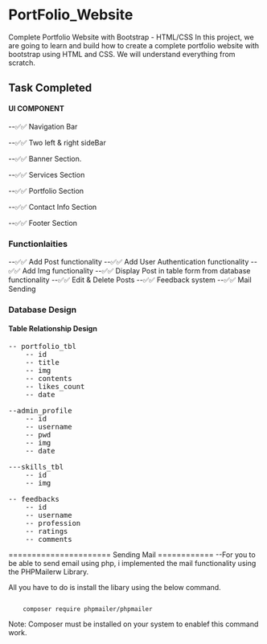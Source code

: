 # PortFolio_Website
Complete Portfolio Website with Bootstrap - HTML/CSS In this project, we are going to learn and build how to create a complete portfolio website with bootstrap using HTML and CSS. We will understand everything from scratch. 

## Task Completed

#### UI COMPONENT

--✅✅ Navigation Bar

--✅✅ Two left & right sideBar

--✅✅ Banner Section.

--✅✅ Services Section

--✅✅ Portfolio Section

--✅✅ Contact Info Section

--✅✅ Footer Section

### Functionlaities

--✅✅ Add Post functionality
--✅✅ Add User Authentication functionality
--✅✅ Add Img functionality
--✅✅ Display Post in table form from database functionality
--✅✅ Edit & Delete Posts
--✅✅ Feedback system
--✅✅ Mail Sending


### Database Design
#### Table Relationship Design

<pre>
-- portfolio_tbl
    -- id
    -- title
    -- img
    -- contents
    -- likes_count
    -- date

--admin_profile
    -- id
    -- username
    -- pwd
    -- img
    -- date

---skills_tbl
    -- id
    -- img

-- feedbacks
    -- id
    -- username
    -- profession
    -- ratings
    -- comments
</pre>

====================== Sending Mail ============
--For you to be able to send email using php, i implemented the mail functionality using the PHPMailerw Library.

All you have  to do is install the libary using the below command.
<pre><code>
    composer require phpmailer/phpmailer
</code></pre>

Note: Composer must be installed on your system to enablef this command work.